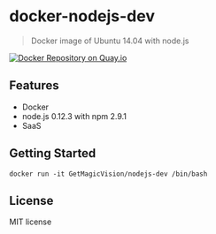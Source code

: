 # docker-nodejs-dev

> Docker image of Ubuntu 14.04 with node.js

[![Docker Repository on Quay.io](https://quay.io/repository/GetMagicVision/docker-nodejs-dev/status "Docker Repository on Quay.io")](https://quay.io/repository/GetMagicVision/docker-nodejs-dev)

## Features

- Docker
- node.js 0.12.3 with npm 2.9.1
- SaaS

## Getting Started

    docker run -it GetMagicVision/nodejs-dev /bin/bash

## License

MIT license
